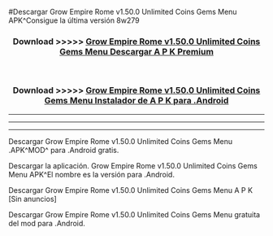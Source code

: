 #Descargar Grow Empire Rome v1.50.0 Unlimited Coins Gems Menu  APK^Consigue la última versión 8w279



<div align="center">
<h3>Download >>>>> <a href="https://es-sites.web.app/?es= Grow Empire Rome v1.50.0 Unlimited Coins Gems Menu ">Grow Empire Rome v1.50.0 Unlimited Coins Gems Menu  Descargar A P K Premium</a></h3><br>

<h3>Download >>>>> <a href="https://es-sites.web.app/?es= Grow Empire Rome v1.50.0 Unlimited Coins Gems Menu ">Grow Empire Rome v1.50.0 Unlimited Coins Gems Menu  Instalador de A P K para .Android</a></h3>
</div>


----------------------------------------------------------

----------------------------------------------------------

----------------------------------------------------------

Descargar Grow Empire Rome v1.50.0 Unlimited Coins Gems Menu  .APK^MOD^ para .Android gratis.

Descargar la aplicación. Grow Empire Rome v1.50.0 Unlimited Coins Gems Menu  APK^El nombre es la versión para .Android.

Descargar Grow Empire Rome v1.50.0 Unlimited Coins Gems Menu  A P K [Sin anuncios]

Descargar Grow Empire Rome v1.50.0 Unlimited Coins Gems Menu  gratuita del mod para .Android.